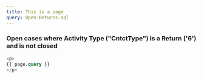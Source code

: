 ```yaml
---
title: This is a page
query: Open-Returns.sql
---
```



### Open cases where Activity Type ("CntctType") is a Return ('6') and is not closed 

```sql
<p>
{{ page.query }}
</p>
```
